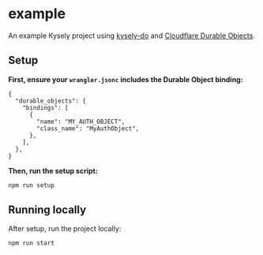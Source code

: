 # example

An example Kysely project using [kysely-do](https://github.com/benallfree/kysely-do) and [Cloudflare Durable Objects](https://developers.cloudflare.com/durable-objects/).

## Setup

**First, ensure your `wrangler.jsonc` includes the Durable Object binding:**

```jsonc
{
  "durable_objects": {
    "bindings": [
      {
        "name": "MY_AUTH_OBJECT",
        "class_name": "MyAuthObject",
      },
    ],
  },
}
```

**Then, run the setup script:**

```bash
npm run setup
```

## Running locally

After setup, run the project locally:

```bash
npm run start
```
